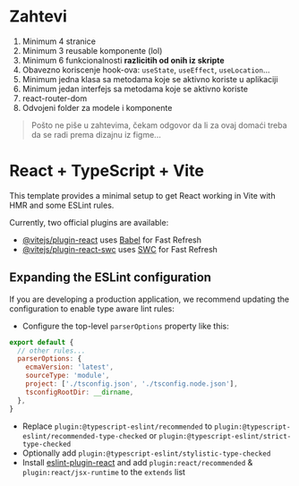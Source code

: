 # Zahtevi

1. Minimum 4 stranice
2. Minimum 3 reusable komponente (lol)
3. Minimum 6 funkcionalnosti **razlicitih od onih iz skripte**
4. Obavezno koriscenje hook-ova: `useState`, `useEffect`, `useLocation`...
5. Minimum jedna klasa sa metodama koje se aktivno koriste u aplikaciji
6. Minimum jedan interfejs sa metodama koje se aktivno koriste
7. react-router-dom
8. Odvojeni folder za modele i komponente

> Pošto ne piše u zahtevima, čekam odgovor da li za ovaj domaći treba da se radi prema dizajnu iz figme...

# React + TypeScript + Vite

This template provides a minimal setup to get React working in Vite with HMR and some ESLint rules.

Currently, two official plugins are available:

- [@vitejs/plugin-react](https://github.com/vitejs/vite-plugin-react/blob/main/packages/plugin-react/README.md) uses [Babel](https://babeljs.io/) for Fast Refresh
- [@vitejs/plugin-react-swc](https://github.com/vitejs/vite-plugin-react-swc) uses [SWC](https://swc.rs/) for Fast Refresh

## Expanding the ESLint configuration

If you are developing a production application, we recommend updating the configuration to enable type aware lint rules:

- Configure the top-level `parserOptions` property like this:

```js
export default {
  // other rules...
  parserOptions: {
    ecmaVersion: 'latest',
    sourceType: 'module',
    project: ['./tsconfig.json', './tsconfig.node.json'],
    tsconfigRootDir: __dirname,
  },
}
```

- Replace `plugin:@typescript-eslint/recommended` to `plugin:@typescript-eslint/recommended-type-checked` or `plugin:@typescript-eslint/strict-type-checked`
- Optionally add `plugin:@typescript-eslint/stylistic-type-checked`
- Install [eslint-plugin-react](https://github.com/jsx-eslint/eslint-plugin-react) and add `plugin:react/recommended` & `plugin:react/jsx-runtime` to the `extends` list
